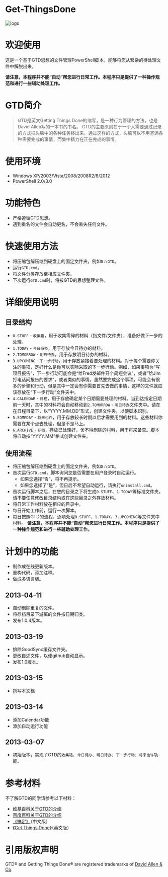# Get-ThingsDone
![logo](https://raw.github.com/victorwoo/Get-ThingsDone/master/gtd_logo.png)

# 欢迎使用
这是一个基于GTD思想的文件管理PowerShell脚本，能够将您从繁杂的待处理文件中解脱出来。

**请注意，本程序并不能“自动”帮您进行日常工作。本程序只是提供了一种操作规范和进行一些辅助处理工作。**

# GTD简介
> GTD是英文Getting Things Done的缩写，是一种行为管理的方法，也是David Allen写的一本书的书名。
> GTD的主要原则在于一个人需要通过记录的方式把头脑中的各种任务移出来。通过这样的方式，头脑可以不用塞满各种需要完成的事情，而集中精力在正在完成的事情。

# 使用环境
- Windows XP/2003/Vista/2008/2008R2/8/2012
- PowerShell 2.0/3.0

# 功能特色
- 严格遵循GTD思想。
- 遇到重名的文件会自动更名，不会丢失任何文件。

# 快速使用方法
- 将压缩包解压缩到硬盘上的固定文件夹，例如`D:\GTD`。
- 运行`GTD.cmd`。
- 将文件分类存放至相应文件夹。
- 下次运行`GTD.cmd`时，将按GTD的思想整理文件。

# 详细使用说明
## 目录结构
- `0.STUFF` - `收集箱`，用于收集零碎的材料（指文件/文件夹），准备好做下一步的处理。
- `1.TODAY` - `今日待办`，用于存放今日待办的材料。
- `2.TOMORROW` - `明日待办`，用于存放明日待办的材料。
- `3.UPCOMING` - `下一步行动`，用于存放紧接着要处理的材料。对于每个需要你关注的事项，定好什么是你可以实际采取的下一步行动。例如，如果事项为“写项目报告”，下一步行动可能会是“给Fred发邮件开个简短会议”，或者“给Jim打电话问报告的要求”，或者类似的事情。虽然要完成这个事项，可能会有很多的步骤和行动，但是其中一定会有你需要首先去做的事情，这样的文件就应该存放在“下一步行动”文件夹中。
- `4.CALENDAR` - `日程`，用于存放确定某个日期需要处理的材料。当到达指定日期前一天时，其中的材料将会自动移动到`2.TOMORROW` - `明日待办`文件夹中。请在在日程目录下，以“YYYY.MM.DD”形式，创建文件夹，以便脚本识别。
- `5.SOMEDAY` - `将来也许`，用于存放较长时期以后才需要用到的材料。这些材料你需要在某个点去处理，但是不是马上。
- `6.ARCHIVE` - `存档`，存放已处理好，舍不得删除的材料，用于将来备查。脚本将自动按“YYYY.MM”格式创建文件夹。

## 使用流程
- 将压缩包解压缩到硬盘上的固定文件夹，例如`D:\GTD`。
- 首次运行`GTD.cmd`，脚本询问您是否需要在用户登录时自动运行。
	- 如果您选择“否”，将不再提示。
	- 如果您选择了“是”，但日后不希望自动运行，请执行`uninstall.cmd`。
- 首次运行脚本之后，在您的目录之下将生成`0.STUFF`、`1.TODAY`等标准文件夹。请不要任意修改目录结构或在这些目录之外存放材料。
- 将日常工作材料放在相应的目录中。
- 每日开始工作前，运行一次脚本。
- 每日按照GTD的流程，逐项处理`0.STUFF`、`1.TODAY`、`3.UPCOMING`等文件夹中材料。
**请注意，本程序并不能“自动”帮您进行日常工作。本程序只是提供了一种操作规范和进行一些辅助处理工作。**

# 计划中的功能
- 制作成在线更新版本。
- 重构代码，添加注释。
- 做成多语言版。

## 2013-04-11
- 自动删除重复的文件。
- 将存档目录下游离的文件按日期归类。
- 发布1.0.4版本。

## 2013-03-19
- 排除GoodSync缓存文件夹。
- 更改自述文件，以便github自动显示。
- 发布1.0版本。

## 2013-03-15
- 撰写本文档

## 2013-03-14
- 添加Calendar功能
- 添加自动运行功能

## 2013-03-07
- 初始版本，实现了GTD的`收集箱`、`今日待办`、`明日待办`、`下一步行动`、`将来也许`功能。

# 参考材料
不了解GTD的同学请参考以下材料：

- [维基百科关于GTD的介绍](维基百科关于GTD的介绍 "http://zh.wikipedia.org/wiki/GTD")
- [百度百科关于GTD的介绍](百度百科关于GTD的介绍 "http://baike.baidu.com/view/406078.htm")
- [《搞定》](http://book.douban.com/subject/4849382/)（中文版）
- [《Get Things Done》](http://book.douban.com/subject/1849836/)（英文版）

# 引用版权声明
GTD® and Getting Things Done® are registered trademarks of [David Allen & Co](http://www.davidco.com/about-gtd "about gtd").
